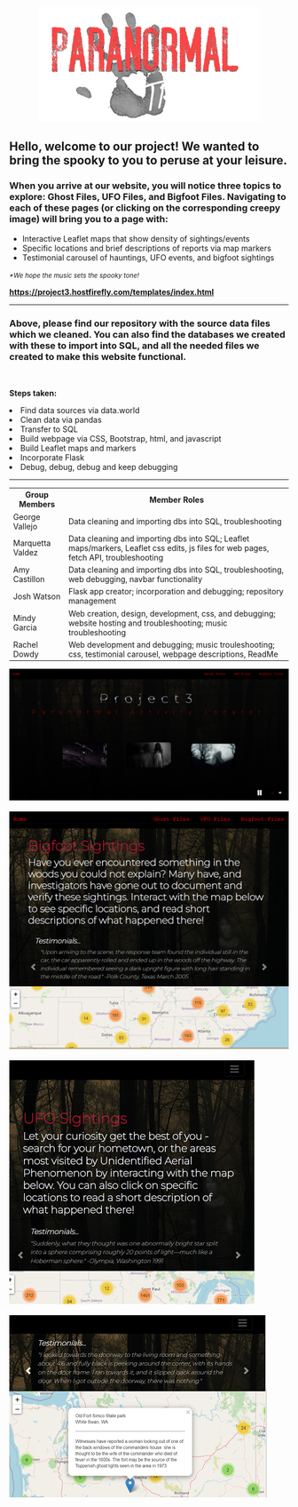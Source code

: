 
<!-- <h1 text-aligh:center;><b>Track the Paranormal!</b></h1> -->
<center><img src="readme_images/readme_hand.png"></center>
<h2>

<strong>Hello, welcome to our project!  We wanted to bring the spooky to you to peruse at your leisure.</strong></h2s>

<h3>When you arrive at our website, you will notice three topics to explore: Ghost Files, UFO Files, and Bigfoot Files. Navigating to each of these pages (or clicking on the corresponding creepy image) will bring you to a page with: </h3>


- Interactive Leaflet maps that show density of sightings/events
- Specific locations and brief descriptions of reports via map markers
- Testimonial carousel of hauntings, UFO events, and bigfoot sightings

<i><small>*We hope the music sets the spooky tone!</i></small>

<strong>https://project3.hostfirefly.com/templates/index.html</strong>

<hr>

<h3>Above, please find our repository with the source data files which we cleaned.  You can also find the databases we created with these to import into SQL, and all the needed files we created to make this website functional.</h3>

<br>

<b>Steps taken:</b>
<li>Find data sources via data.world</li>
<li>Clean data via pandas</li>
<li>Transfer to SQL</li>
<li>Build webpage via CSS, Bootstrap, html, and javascript</li>
<li>Build Leaflet maps and markers</li>
<li>Incorporate Flask</li>
<li>Debug, debug, debug and keep debugging</li>

<hr>
<table>
    <tr>
        <th>Group Members</th>
        <th>Member Roles</th>
    </tr>
    <tr>
        <td>George Vallejo</td>
        <td>Data cleaning and importing dbs into SQL, troubleshooting</td>
    </tr>
    <tr>
        <td>Marquetta Valdez</td>
        <td>Data cleaning and importing dbs into SQL; Leaflet maps/markers, Leaflet css edits, js files for web pages, fetch API, troubleshooting</td>
    </tr>
    <tr>
        <td>Amy Castillon</td>
        <td>Data cleaning and importing dbs into SQL, troubleshooting, web debugging, navbar functionality</td>
    </tr>
    <tr>
        <td>Josh Watson</td>
        <td>Flask app creator; incorporation and debugging; repository management</td>
    </tr>
    <tr>
        <td>Mindy Garcia</td>
        <td>Web creation, design, development, css, and debugging; website hosting and troubleshooting; music troubleshooting</td>
    </tr>
    <tr>
        <td>Rachel Dowdy</td>
        <td>Web development and debugging; music trouleshooting; css, testimonial carousel, webpage descriptions, ReadMe</td>
    </tr>
</table>

<img src="readme_images/readme_index_preview.PNG">
<br>
<br>
<img src="readme_images/readme_bigfoot_preview.PNG">
<br>
<br>
<img src="readme_images/readme_ufo_preview.PNG">
<br>
<br>
<img src="readme_images/haunted_preview.PNG">
